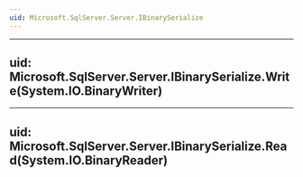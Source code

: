 ```yaml
---
uid: Microsoft.SqlServer.Server.IBinarySerialize
---
```


---
uid: Microsoft.SqlServer.Server.IBinarySerialize.Write(System.IO.BinaryWriter)
---

---
uid: Microsoft.SqlServer.Server.IBinarySerialize.Read(System.IO.BinaryReader)
---
